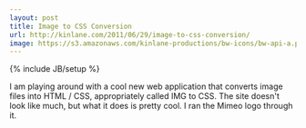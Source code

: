 ```yaml
---
layout: post
title: Image to CSS Conversion
url: http://kinlane.com/2011/06/29/image-to-css-conversion/
image: https://s3.amazonaws.com/kinlane-productions/bw-icons/bw-api-a.png
---
```

{% include JB/setup %}
I am playing around with a cool new web application that converts image files into HTML / CSS, appropriately called IMG to CSS.
The site doesn't look like much, but what it does is pretty cool. I ran the Mimeo logo through it.
&nbsp;




















































































































































































































































































































































































































































































































































































































































































































































































































































































































































































































































































































































































































































































































































































































































































































































































































































































































































































































































































































































































































































































































































































































































































































































































































